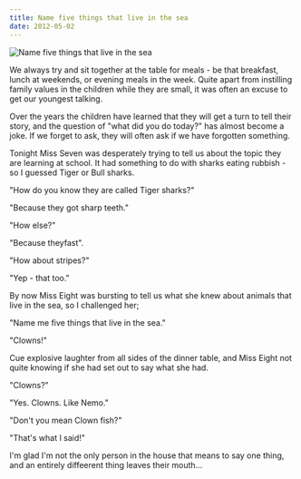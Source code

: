 ```yaml
---
title: Name five things that live in the sea
date: 2012-05-02
---
```


![Name five things that live in the sea](https://source.unsplash.com/gp8BLyaTaA0/1600x900)

We always try and sit together at the table for meals - be that breakfast, lunch at weekends, or evening meals in the week. Quite apart from instilling family values in the children while they are small, it was often an excuse to get our youngest talking.

Over the years the children have learned that they will get a turn to tell their story, and the question of "what did you do today?" has almost become a joke. If we forget to ask, they will often ask if we have forgotten something.

Tonight Miss Seven was desperately trying to tell us about the topic they are learning at school. It had something to do with sharks eating rubbish - so I guessed Tiger or Bull sharks.

"How do you know they are called Tiger sharks?"

"Because they got sharp teeth."

"How else?"

"Because theyfast".

"How about stripes?"

"Yep - that too."

By now Miss Eight was bursting to tell us what she knew about animals that live in the sea, so I challenged her;

"Name me five things that live in the sea."

"Clowns!"

Cue explosive laughter from all sides of the dinner table, and Miss Eight not quite knowing if she had set out to say what she had.

"Clowns?"

"Yes. Clowns. Like Nemo."

"Don't you mean Clown fish?"

"That's what I said!"

I'm glad I'm not the only person in the house that means to say one thing, and an entirely diffeerent thing leaves their mouth...